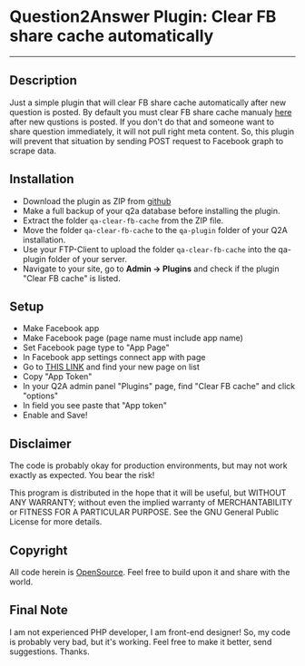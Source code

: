 # Question2Answer Plugin: Clear FB share cache automatically #

----------

## Description ##

Just a simple plugin that will clear FB share cache automatically after new question is posted. By default you must clear FB share cache manualy [here](https://developers.facebook.com/tools/debug/og/object/) after new qustions is posted. If you don't do that and someone want to share question immediately, it will not pull right meta content. So, this plugin will prevent that situation by sending POST request to Facebook graph to scrape data.


## Installation ##

- Download the plugin as ZIP from [github](https://github.com/stefanmm/qa-clear-fb-share-cache)
- Make a full backup of your q2a database before installing the plugin.
- Extract the folder ``qa-clear-fb-cache`` from the ZIP file.
- Move the folder ``qa-clear-fb-cache`` to the ``qa-plugin`` folder of your Q2A installation.
- Use your FTP-Client to upload the folder ``qa-clear-fb-cache`` into the qa-plugin folder of your server.
- Navigate to your site, go to **Admin -> Plugins** and check if the plugin "Clear FB cache" is listed.

## Setup ##

- Make Facebook app
- Make Facebook page (page name must include app name)
- Set Facebook page type to "App Page"
- In Facebook app settings connect app with page
- Go to [THIS LINK](https://developers.facebook.com/tools/accesstoken/) and find your new page on list
- Copy "App Token"
- In your Q2A admin panel "Plugins" page, find "Clear FB cache" and click "options"
- In field you see paste that "App token"
- Enable and Save!

## Disclaimer ##

The code is probably okay for production environments, but may not work exactly as expected. You bear the risk!

This program is distributed in the hope that it will be useful, but WITHOUT ANY WARRANTY;
without even the implied warranty of MERCHANTABILITY or FITNESS FOR A PARTICULAR PURPOSE.
See the GNU General Public License for more details.


## Copyright ##

All code herein is [OpenSource](http://www.gnu.org/licenses/gpl.html). Feel free to build upon it and share with the world.


## Final Note ##

I am not experienced PHP developer, I am front-end designer! So, my code is probably very bad, but it's working. Feel free to make it better, send suggestions. Thanks.
